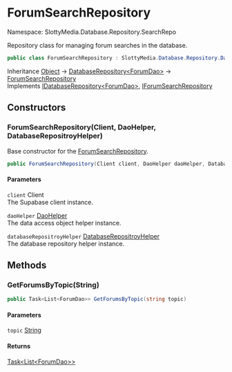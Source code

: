 # ForumSearchRepository

Namespace: SlottyMedia.Database.Repository.SearchRepo

Repository class for managing forum searches in the database.

```csharp
public class ForumSearchRepository : SlottyMedia.Database.Repository.DatabaseRepository`1[[SlottyMedia.Database.Daos.ForumDao, SlottyMedia.Database, Version=1.0.0.0, Culture=neutral, PublicKeyToken=null]], SlottyMedia.Database.Repository.IDatabaseRepository`1[[SlottyMedia.Database.Daos.ForumDao, SlottyMedia.Database, Version=1.0.0.0, Culture=neutral, PublicKeyToken=null]], IForumSearchRepository
```

Inheritance [Object](https://docs.microsoft.com/en-us/dotnet/api/system.object) → [DatabaseRepository&lt;ForumDao&gt;](./slottymedia.database.repository.databaserepository-1.md) → [ForumSearchRepository](./slottymedia.database.repository.searchrepo.forumsearchrepository.md)<br>
Implements [IDatabaseRepository&lt;ForumDao&gt;](./slottymedia.database.repository.idatabaserepository-1.md), [IForumSearchRepository](./slottymedia.database.repository.searchrepo.iforumsearchrepository.md)

## Constructors

### **ForumSearchRepository(Client, DaoHelper, DatabaseRepositroyHelper)**

Base constructor for the [ForumSearchRepository](./slottymedia.database.repository.searchrepo.forumsearchrepository.md).

```csharp
public ForumSearchRepository(Client client, DaoHelper daoHelper, DatabaseRepositroyHelper databaseRepositroyHelper)
```

#### Parameters

`client` Client<br>
The Supabase client instance.

`daoHelper` [DaoHelper](./slottymedia.database.helper.daohelper.md)<br>
The data access object helper instance.

`databaseRepositroyHelper` [DatabaseRepositroyHelper](./slottymedia.database.helper.databaserepositroyhelper.md)<br>
The database repository helper instance.

## Methods

### **GetForumsByTopic(String)**

```csharp
public Task<List<ForumDao>> GetForumsByTopic(string topic)
```

#### Parameters

`topic` [String](https://docs.microsoft.com/en-us/dotnet/api/system.string)<br>

#### Returns

[Task&lt;List&lt;ForumDao&gt;&gt;](https://docs.microsoft.com/en-us/dotnet/api/system.threading.tasks.task-1)<br>
